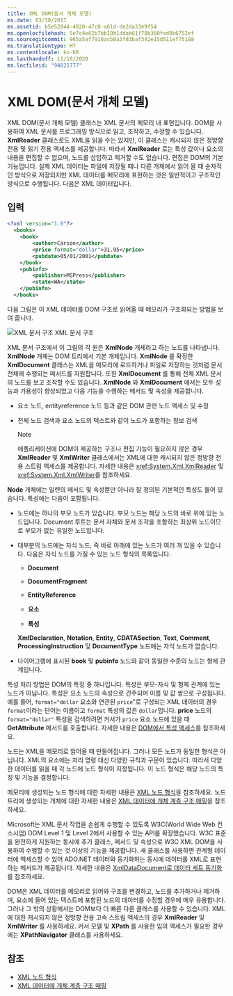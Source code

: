 ```yaml
---
title: XML DOM(문서 개체 모델)
ms.date: 03/30/2017
ms.assetid: b5e52844-4820-47c0-a61d-de2da33e9f54
ms.openlocfilehash: 5e7c4e62b7bb19b1ddab61f78b360fed0b6752ef
ms.sourcegitcommit: 965a5af7918acb0a3fd3baf342e15d511ef75188
ms.translationtype: HT
ms.contentlocale: ko-KR
ms.lasthandoff: 11/18/2020
ms.locfileid: "94821777"
---
```

# <a name="xml-document-object-model-dom"></a>XML DOM(문서 개체 모델)

XML DOM(문서 개체 모델) 클래스는 XML 문서의 메모리 내 표현입니다. DOM을 사용하여 XML 문서를 프로그래밍 방식으로 읽고, 조작하고, 수정할 수 있습니다. **XmlReader** 클래스로도 XML을 읽을 수는 있지만, 이 클래스는 캐시되지 않은 정방향 전용 및 읽기 전용 액세스를 제공합니다. 따라서 **XmlReader** 로는 특성 값이나 요소의 내용을 편집할 수 없으며, 노드를 삽입하고 제거할 수도 없습니다. 편집은 DOM의 기본 기능입니다. 실제 XML 데이터는 파일에 저장될 때나 다른 개체에서 읽어 올 때 순차적인 방식으로 저장되지만 XML 데이터를 메모리에 표현하는 것은 일반적이고 구조적인 방식으로 수행됩니다. 다음은 XML 데이터입니다.

## <a name="input"></a>입력

```xml
<?xml version="1.0"?>
  <books>
    <book>
        <author>Carson</author>
        <price format="dollar">31.95</price>
        <pubdate>05/01/2001</pubdate>
    </book>
    <pubinfo>
        <publisher>MSPress</publisher>
        <state>WA</state>
    </pubinfo>
  </books>
```

다음 그림은 이 XML 데이터를 DOM 구조로 읽어올 때 메모리가 구조화되는 방법을 보여 줍니다.

![XML 문서 구조](media/xml-to-domtree.gif "XML_To_DOMTree") XML 문서 구조

XML 문서 구조에서 이 그림의 각 원은 **XmlNode** 개체라고 하는 노드를 나타냅니다. **XmlNode** 개체는 DOM 트리에서 기본 개체입니다. **XmlNode** 를 확장한 **XmlDocument** 클래스는 XML을 메모리에 로드하거나 파일로 저장하는 것처럼 문서 전체에 수행되는 메서드를 지원합니다. 또한 **XmlDocument** 를 통해 전체 XML 문서의 노드를 보고 조작할 수도 있습니다. **XmlNode** 와 **XmlDocument** 에서는 모두 성능과 가용성이 향상되었고 다음 기능을 수행하는 메서드 및 속성을 제공합니다.

- 요소 노드, entityreference 노드 등과 같은 DOM 관련 노드 액세스 및 수정

- 전체 노드 검색과 요소 노드의 텍스트와 같이 노드가 포함하는 정보 검색

  > [!NOTE]
  > 애플리케이션에 DOM이 제공하는 구조나 편집 기능이 필요하지 않은 경우 **XmlReader** 및 **XmlWriter** 클래스에서는 XML에 대한 캐시되지 않은 정방향 전용 스트림 액세스를 제공합니다. 자세한 내용은 <xref:System.Xml.XmlReader> 및 <xref:System.Xml.XmlWriter>를 참조하세요.

**Node** 개체에는 일련의 메서드 및 속성뿐만 아니라 잘 정의된 기본적인 특성도 들어 있습니다. 특성에는 다음이 포함됩니다.

- 노드에는 하나의 부모 노드가 있습니다. 부모 노드는 해당 노드의 바로 위에 있는 노드입니다. Document 루트는 문서 자체와 문서 조각을 포함하는 최상위 노드이므로 부모가 없는 유일한 노드입니다.

- 대부분의 노드에는 자식 노드, 즉 바로 아래에 있는 노드가 여러 개 있을 수 있습니다. 다음은 자식 노드를 가질 수 있는 노드 형식의 목록입니다.

  - **Document**

  - **DocumentFragment**

  - **EntityReference**

  - **요소**

  - **특성**

  **XmlDeclaration**, **Notation**, **Entity**, **CDATASection**, **Text**, **Comment**, **ProcessingInstruction** 및 **DocumentType** 노드에는 자식 노드가 없습니다.

- 다이어그램에 표시된 **book** 및 **pubinfo** 노드와 같이 동일한 수준의 노드는 형제 관계입니다.

특성 처리 방법은 DOM의 특징 중 하나입니다. 특성은 부모-자식 및 형제 관계에 있는 노드가 아닙니다. 특성은 요소 노드의 속성으로 간주되며 이름 및 값 쌍으로 구성됩니다. 예를 들어, `format="dollar` 요소와 연관된 `price`"로 구성되는 XML 데이터의 경우 `format`이라는 단어는 이름이고 `format` 특성의 값은 `dollar`입니다. **price** 노드의 `format="dollar"` 특성을 검색하려면 커서가 `price` 요소 노드에 있을 때 **GetAttribute** 메서드를 호출합니다. 자세한 내용은 [DOM에서 특성 액세스](accessing-attributes-in-the-dom.md)를 참조하세요.

노드는 XML을 메모리로 읽어올 때 만들어집니다. 그러나 모든 노드가 동일한 형식은 아닙니다. XML의 요소에는 처리 명령 대신 다양한 규칙과 구문이 있습니다. 따라서 다양한 데이터를 읽을 때 각 노드에 노드 형식이 지정됩니다. 이 노드 형식은 해당 노드의 특징 및 기능을 결정합니다.

메모리에 생성되는 노드 형식에 대한 자세한 내용은 [XML 노드 형식](types-of-xml-nodes.md)을 참조하세요. 노드 트리에 생성되는 개체에 대한 자세한 내용은 [XML 데이터에 개체 계층 구조 매핑](mapping-the-object-hierarchy-to-xml-data.md)을 참조하세요.

Microsoft는 XML 문서 작업을 손쉽게 수행할 수 있도록 W3C(World Wide Web 컨소시엄) DOM Level 1 및 Level 2에서 사용할 수 있는 API를 확장했습니다. W3C 표준을 완전하게 지원하는 동시에 추가 클래스, 메서드 및 속성으로 W3C XML DOM을 사용하여 수행할 수 있는 것 이상의 기능을 제공합니다. 새 클래스를 사용하면 관계형 데이터에 액세스할 수 있어 ADO.NET 데이터와 동기화하는 동시에 데이터를 XML로 표현하는 메서드가 제공됩니다. 자세한 내용은 [XmlDataDocument로 데이터 세트 동기화](../../../framework/data/adonet/dataset-datatable-dataview/dataset-and-xmldatadocument-synchronization.md)를 참조하세요.

DOM은 XML 데이터를 메모리로 읽어와 구조를 변경하고, 노드를 추가하거나 제거하며, 요소에 들어 있는 텍스트에 포함된 노드의 데이터를 수정할 경우에 매우 유용합니다. 그러나 그 밖의 상황에서는 DOM보다 더 빠른 다른 클래스를 사용할 수 있습니다. XML에 대한 캐시되지 않은 정방향 전용 고속 스트림 액세스의 경우 **XmlReader** 및 **XmlWriter** 를 사용하세요. 커서 모델 및 **XPath** 를 사용한 임의 액세스가 필요한 경우에는 **XPathNavigator** 클래스를 사용하세요.

## <a name="see-also"></a>참조

- [XML 노드 형식](types-of-xml-nodes.md)
- [XML 데이터에 개체 계층 구조 매핑](mapping-the-object-hierarchy-to-xml-data.md)
